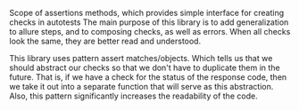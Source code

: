 Scope of assertions methods, which provides simple interface for creating checks in autotests The main purpose of this
library is to add generalization to allure steps, and to composing checks, as well as errors. When all checks look the
same, they are better read and understood.

This library uses pattern assert matches/objects. Which tells us that we should abstract our checks so that we don't
have to duplicate them in the future. That is, if we have a check for the status of the response code, then we take it
out into a separate function that will serve as this abstraction. Also, this pattern significantly increases the
readability of the code.
